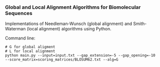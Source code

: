 ### Global and Local Alignment Algorithms for Biomolecular Sequences
Implementations of Needleman-Wunsch (global alignment) and Smith-Waterman (local alignment) algorithms using Python.

Command line:
```
# G for global aligment
# L for local alignment
python main.py --input=input.txt --gap_extension=-5 --gap_opening=-10 --score_matrix=scoring_matrices/BLOSUM62.txt --alg=G
```
